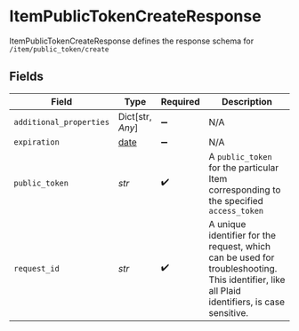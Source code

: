 # ItemPublicTokenCreateResponse

ItemPublicTokenCreateResponse defines the response schema for `/item/public_token/create`


## Fields

| Field                                                                                                                                       | Type                                                                                                                                        | Required                                                                                                                                    | Description                                                                                                                                 |
| ------------------------------------------------------------------------------------------------------------------------------------------- | ------------------------------------------------------------------------------------------------------------------------------------------- | ------------------------------------------------------------------------------------------------------------------------------------------- | ------------------------------------------------------------------------------------------------------------------------------------------- |
| `additional_properties`                                                                                                                     | Dict[str, *Any*]                                                                                                                            | :heavy_minus_sign:                                                                                                                          | N/A                                                                                                                                         |
| `expiration`                                                                                                                                | [date](https://docs.python.org/3/library/datetime.html#date-objects)                                                                        | :heavy_minus_sign:                                                                                                                          | N/A                                                                                                                                         |
| `public_token`                                                                                                                              | *str*                                                                                                                                       | :heavy_check_mark:                                                                                                                          | A `public_token` for the particular Item corresponding to the specified `access_token`                                                      |
| `request_id`                                                                                                                                | *str*                                                                                                                                       | :heavy_check_mark:                                                                                                                          | A unique identifier for the request, which can be used for troubleshooting. This identifier, like all Plaid identifiers, is case sensitive. |
